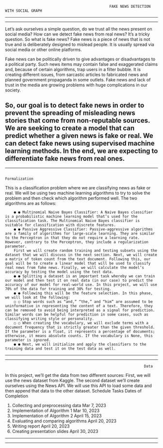                                                     FAKE NEWS DETECTION WITH SOCIAL GRAPH

-----------------------------------------------------------------------------------------------------------------------------------------------------------
-----------------------------------------------------------------------------------------------------------------------------------------------------------

Let’s ask ourselves a simple question, do we trust all the news present on social media? How can we detect fake news from real news? It’s a tricky question. So what is fake news? Fake news is a piece of news that is not true and is deliberately designed to mislead people. It is usually spread via social media or other online platforms.


Fake news can be politically driven to give advantages or disadvantages to a political party. Such news items may contain false and exaggerated claims and, because of certain algorithms, trap users in a filter bubble. It is creating different issues, from sarcastic articles to fabricated news and planned government propaganda in some outlets. Fake news and lack of trust in the media are growing problems with huge complications in our society.

So, our goal is to detect fake news in order to prevent the spreading of misleading news stories that come from non-reputable sources. We are seeking to create a model that can predict whether a given news is fake or real. We can detect fake news using supervised machine learning methods. In the end, we are expecting to differentiate fake news from real ones.
-----------------------------------------------------------------------------------------------------------------------------------------------------------
-----------------------------------------------------------------------------------------------------------------------------------------------------------
                                                                  Formalization
                                                                  
This is a classification problem where we are classifying news as fake or real. We will be using two machine learning algorithms to try to solve the problem and then check which algorithm performed well. The two algorithms are as follows:

        ● ● Multinomial Naive Bayes Classifier: A Naive Bayes classifier is a probabilistic machine learning model that’s used for the classification task. The Multinomial Naive Bayes classifier is suitable for classification with discrete features.
        ● ● Passive Aggressive Classifier: Passive-aggressive algorithms are a family of algorithms for large-scale learning. They are similar to the Perceptron in that they do not require a learning rate. However, contrary to the Perceptron, they include a regularization parameter.
        First we will create random training and testing subsets using the dataset that we will discuss in the next section. Next, we will create a matrix of token count from the text document. Following this, our goal will be to create a linear model that will be used to classify real news from fake news. Finally, we will calculate the model’s accuracy by testing the model using the test data.
        ● ● Splitting a dataset is an important task whereby we can train our model and then test it on real data (in our case) to predict the accuracy of our model for real-world use. In this project, we will use 70% of the data for training and 30% for testing.
        ● ● Following this will be the feature selection. In this phase, we will look at the following:
        ○ ○ Stop words such as “and,” “the,” and “him” are assumed to be uninformative in representing the content of a text. Therefore, they can be removed to avoid being interpreted as a signal for prediction. Similar words can be helpful for prediction in some cases, such as classifying writing style or personality.
        ○ ○ When creating the vocabulary, we will exclude terms with a document frequency that is strictly greater than the given threshold. If the parameter is a float, it represents a percentage of documents; otherwise, it means absolute counts. If the vocabulary is None, this parameter is ignored.
        ● ● Next, we will initialize and apply the classifiers to the training data and test it on the test data as well.
-----------------------------------------------------------------------------------------------------------------------------------------------------------
-----------------------------------------------------------------------------------------------------------------------------------------------------------
                                                                    Data
        
        
In this project, we’ll get the data from two different sources:
First, we will use the news dataset from Kaggle.
The second dataset we’ll create ourselves using the News API. We will use this API to load some data and then append that data to the other dataset.
Schedule
Tasks
Dates of Completion
1. Collecting and preprocessing data
Mar 7, 2023
2. Implementation of Algorithm 1
Mar 10, 2023
3. Implementation of Algorithm 2
April 15, 2023
4. Evaluating and comparing algorithms
April 20, 2023
5. Writing report
April 20, 2023
6. Creating presentation slides
April 30, 2023
-----------------------------------------------------------------------------------------------------------------------------------------------------------
-----------------------------------------------------------------------------------------------------------------------------------------------------------
